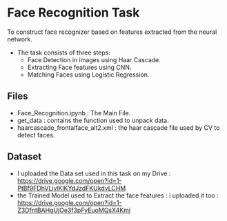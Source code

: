 # Face Recognition Task

To construct face recognizer based on features extracted from the neural network. 
- The task consists of three steps: 
  - Face Detection in images using Haar Cascade.
  - Extracting Face features using CNN.
  - Matching Faces using Logistic Regression.


## Files
- Face_Recognition.ipynb : The Main File.
- get_data : contains the function used to unpack data.
- haarcascade_frontalface_alt2.xml : the haar cascade file used by CV to detect faces.

## Dataset
- I uploaded the Data set used in this task on my Drive :
https://drive.google.com/open?id=1-PtBf9FDhVLivlKlKYdJzdFKUkdvLCHM
- the Trained Model used to Extract the face features : i uploaded it too :
https://drive.google.com/open?id=1-Z3DfntBAHgUjOe3f3pFyEuoMQsX4Kmj




